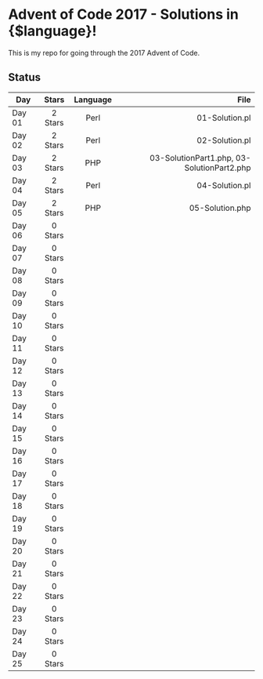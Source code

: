 # Advent of Code 2017 - Solutions in {$language}!

This is my repo for going through the 2017 Advent of Code.

## Status

| Day           | Stars   | Language | File            |
| ------------- |:-------:|:--------:| ---------------:|
| Day 01        | 2 Stars | Perl     | 01-Solution.pl  |
| Day 02        | 2 Stars | Perl     | 02-Solution.pl  |
| Day 03        | 2 Stars | PHP      | 03-SolutionPart1.php, 03-SolutionPart2.php |
| Day 04        | 2 Stars | Perl     | 04-Solution.pl  |
| Day 05        | 2 Stars | PHP      | 05-Solution.php |
| Day 06        | 0 Stars |||
| Day 07        | 0 Stars |||
| Day 08        | 0 Stars |||
| Day 09        | 0 Stars |||
| Day 10        | 0 Stars |||
| Day 11        | 0 Stars |||
| Day 12        | 0 Stars |||
| Day 13        | 0 Stars |||
| Day 14        | 0 Stars |||
| Day 15        | 0 Stars |||
| Day 16        | 0 Stars |||
| Day 17        | 0 Stars |||
| Day 18        | 0 Stars |||
| Day 19        | 0 Stars |||
| Day 20        | 0 Stars |||
| Day 21        | 0 Stars |||
| Day 22        | 0 Stars |||
| Day 23        | 0 Stars |||
| Day 24        | 0 Stars |||
| Day 25        | 0 Stars |||
